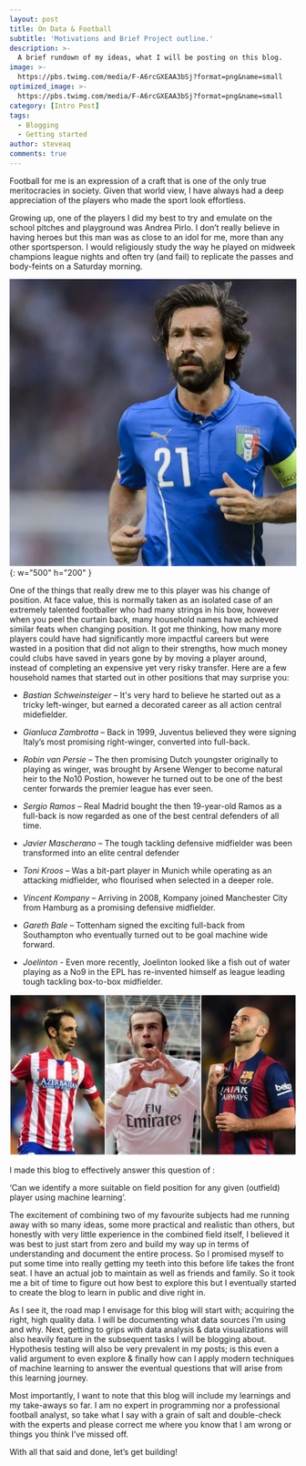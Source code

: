 ```yaml
---
layout: post
title: On Data & Football
subtitle: 'Motivations and Brief Project outline.'
description: >-
  A brief rundown of my ideas, what I will be posting on this blog.
image: >-
  https://pbs.twimg.com/media/F-A6rcGXEAA3bSj?format=png&name=small
optimized_image: >-
  https://pbs.twimg.com/media/F-A6rcGXEAA3bSj?format=png&name=small
category: [Intro Post]
tags:
  - Blogging
  - Getting started
author: steveaq
comments: true
---
```


Football for me is an expression of a craft that is one of the only true meritocracies in society. Given that world view, I have always had a deep appreciation of the players who made the sport look effortless. 

Growing up, one of the players I did my best to try and emulate on the school pitches and playground was Andrea Pirlo. I don’t really believe in having heroes but this man was as close to an idol for me, more than any other sportsperson. I would religiously study the way he played on midweek champions league nights and often try (and fail) to replicate the passes and body-feints on a Saturday morning. 

![pirlo](/images/pirlo.png){: w="500" h="200" }

One of the things that really drew me to this player was his change of position. At face value, this is normally taken as an isolated case of an extremely talented footballer who had many strings in his bow, however when you peel the curtain back, many household names have achieved similar feats when changing position. It got me thinking, how many more players could have had significantly more impactful careers but were wasted in a position that did not align to their strengths, how much money could clubs have saved in years gone by by moving a player around, instead of completing an expensive yet very risky transfer. Here are a few household names that started out in other positions that may surprise you:

- *Bastian Schweinsteiger* – It's very hard to believe he started out as a tricky left-winger, but earned a decorated career as all action central midefielder.

- *Gianluca Zambrotta* – Back in 1999, Juventus believed they were signing Italy’s most promising right-winger, converted into full-back. 

- *Robin van Persie* – The then promising Dutch youngster originally to playing as winger, was brought by Arsene Wenger to become natural heir to the No10 Postion, however he turned out to be one of the best center forwards the premier league has ever seen.

- *Sergio Ramos* – Real Madrid bought the then 19-year-old Ramos as a full-back is now regarded as one of the best central defenders of all time.

- *Javier Mascherano* – The tough tackling defensive midfielder was been transformed into an elite central defender 

- *Toni Kroos* – Was a bit-part player in Munich while operating as an attacking midfielder, who flourised when selected in a deeper role. 

- *Vincent Kompany* – Arriving in 2008, Kompany joined Manchester City from Hamburg as a promising defensive midfielder.

- *Gareth Bale* – Tottenham signed the exciting full-back from Southampton who eventually turned out to be goal machine wide forward.

- *Joelinton* - Even more recently, Joelinton looked like a fish out of water playing as a No9 in the EPL has re-invented himself as league leading tough tackling box-to-box midfielder.

![Players](/images/players.png)

I made this blog to effectively answer this question of :

‘Can we identify a more suitable on field position for any given (outfield) player using machine learning’. 

The excitement of combining two of my favourite subjects had me running away with so many ideas, some more practical and realistic than others, but honestly with very little experience in the combined field itself, I believed it was best to just start from zero and build my way up in terms of understanding and document the entire process. So I promised myself to put some time into really getting my teeth into this before life takes the front seat. I have an actual job to maintain as well as friends and family. So it took me a bit of time to figure out how best to explore this but I eventually started to create the blog to learn in public and dive right in.

As I see it, the road map I envisage for this blog will start with; acquiring the right, high quality data. I will be documenting what data sources I’m using and why. Next, getting to grips with data analysis & data visualizations will also heavily feature in the subsequent tasks I will be blogging about. Hypothesis testing will also be very prevalent in my posts; is this even a valid argument to even explore & finally how can I apply modern techniques of machine learning to answer the eventual questions that will arise from this learning journey. 

Most importantly, I want to note that this blog will include my learnings and my take-aways so far. I am no expert in programming nor a professional football analyst, so take what I say with a grain of salt and double-check with the experts and please correct me where you know that I am wrong or things you think I’ve missed off. 

With all that said and done, let’s get building! 
